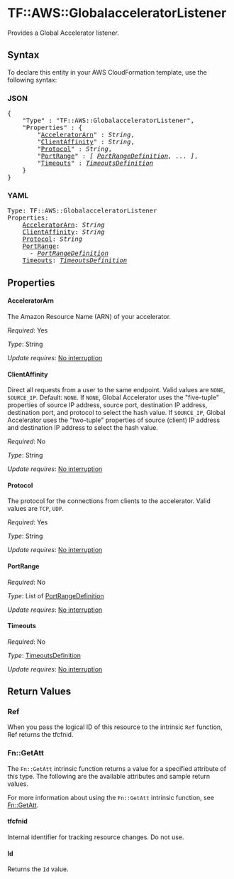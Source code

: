 # TF::AWS::GlobalacceleratorListener

Provides a Global Accelerator listener.

## Syntax

To declare this entity in your AWS CloudFormation template, use the following syntax:

### JSON

<pre>
{
    "Type" : "TF::AWS::GlobalacceleratorListener",
    "Properties" : {
        "<a href="#acceleratorarn" title="AcceleratorArn">AcceleratorArn</a>" : <i>String</i>,
        "<a href="#clientaffinity" title="ClientAffinity">ClientAffinity</a>" : <i>String</i>,
        "<a href="#protocol" title="Protocol">Protocol</a>" : <i>String</i>,
        "<a href="#portrange" title="PortRange">PortRange</a>" : <i>[ <a href="portrangedefinition.md">PortRangeDefinition</a>, ... ]</i>,
        "<a href="#timeouts" title="Timeouts">Timeouts</a>" : <i><a href="timeoutsdefinition.md">TimeoutsDefinition</a></i>
    }
}
</pre>

### YAML

<pre>
Type: TF::AWS::GlobalacceleratorListener
Properties:
    <a href="#acceleratorarn" title="AcceleratorArn">AcceleratorArn</a>: <i>String</i>
    <a href="#clientaffinity" title="ClientAffinity">ClientAffinity</a>: <i>String</i>
    <a href="#protocol" title="Protocol">Protocol</a>: <i>String</i>
    <a href="#portrange" title="PortRange">PortRange</a>: <i>
      - <a href="portrangedefinition.md">PortRangeDefinition</a></i>
    <a href="#timeouts" title="Timeouts">Timeouts</a>: <i><a href="timeoutsdefinition.md">TimeoutsDefinition</a></i>
</pre>

## Properties

#### AcceleratorArn

The Amazon Resource Name (ARN) of your accelerator.

_Required_: Yes

_Type_: String

_Update requires_: [No interruption](https://docs.aws.amazon.com/AWSCloudFormation/latest/UserGuide/using-cfn-updating-stacks-update-behaviors.html#update-no-interrupt)

#### ClientAffinity

Direct all requests from a user to the same endpoint. Valid values are `NONE`, `SOURCE_IP`. Default: `NONE`. If `NONE`, Global Accelerator uses the "five-tuple" properties of source IP address, source port, destination IP address, destination port, and protocol to select the hash value. If `SOURCE_IP`, Global Accelerator uses the "two-tuple" properties of source (client) IP address and destination IP address to select the hash value.

_Required_: No

_Type_: String

_Update requires_: [No interruption](https://docs.aws.amazon.com/AWSCloudFormation/latest/UserGuide/using-cfn-updating-stacks-update-behaviors.html#update-no-interrupt)

#### Protocol

The protocol for the connections from clients to the accelerator. Valid values are `TCP`, `UDP`.

_Required_: Yes

_Type_: String

_Update requires_: [No interruption](https://docs.aws.amazon.com/AWSCloudFormation/latest/UserGuide/using-cfn-updating-stacks-update-behaviors.html#update-no-interrupt)

#### PortRange

_Required_: No

_Type_: List of <a href="portrangedefinition.md">PortRangeDefinition</a>

_Update requires_: [No interruption](https://docs.aws.amazon.com/AWSCloudFormation/latest/UserGuide/using-cfn-updating-stacks-update-behaviors.html#update-no-interrupt)

#### Timeouts

_Required_: No

_Type_: <a href="timeoutsdefinition.md">TimeoutsDefinition</a>

_Update requires_: [No interruption](https://docs.aws.amazon.com/AWSCloudFormation/latest/UserGuide/using-cfn-updating-stacks-update-behaviors.html#update-no-interrupt)

## Return Values

### Ref

When you pass the logical ID of this resource to the intrinsic `Ref` function, Ref returns the tfcfnid.

### Fn::GetAtt

The `Fn::GetAtt` intrinsic function returns a value for a specified attribute of this type. The following are the available attributes and sample return values.

For more information about using the `Fn::GetAtt` intrinsic function, see [Fn::GetAtt](https://docs.aws.amazon.com/AWSCloudFormation/latest/UserGuide/intrinsic-function-reference-getatt.html).

#### tfcfnid

Internal identifier for tracking resource changes. Do not use.

#### Id

Returns the <code>Id</code> value.

